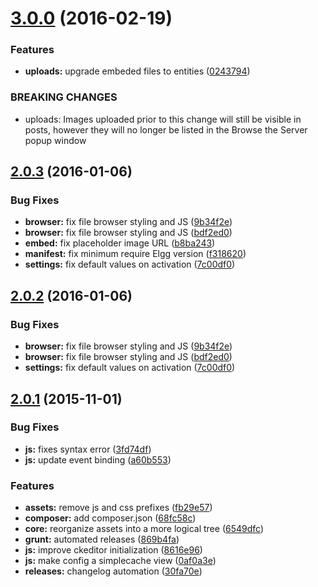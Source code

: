 <a name="3.0.0"></a>
# [3.0.0](https://github.com/hypeJunction/Elgg-ckeditor_addons/compare/2.0.3...v3.0.0) (2016-02-19)


### Features

* **uploads:** upgrade embeded files to entities ([0243794](https://github.com/hypeJunction/Elgg-ckeditor_addons/commit/0243794))


### BREAKING CHANGES

* uploads: Images uploaded prior to this change will still be visible in posts, however
they will no longer be listed in the Browse the Server popup window



<a name="2.0.3"></a>
## [2.0.3](https://github.com/hypeJunction/Elgg-ckeditor_addons/compare/2.0.1...v2.0.3) (2016-01-06)


### Bug Fixes

* **browser:** fix file browser styling and JS ([9b34f2e](https://github.com/hypeJunction/Elgg-ckeditor_addons/commit/9b34f2e))
* **browser:** fix file browser styling and JS ([bdf2ed0](https://github.com/hypeJunction/Elgg-ckeditor_addons/commit/bdf2ed0))
* **embed:** fix placeholder image URL ([b8ba243](https://github.com/hypeJunction/Elgg-ckeditor_addons/commit/b8ba243))
* **manifest:** fix minimum require Elgg version ([f318620](https://github.com/hypeJunction/Elgg-ckeditor_addons/commit/f318620))
* **settings:** fix default values on activation ([7c00df0](https://github.com/hypeJunction/Elgg-ckeditor_addons/commit/7c00df0))



<a name="2.0.2"></a>
## [2.0.2](https://github.com/hypeJunction/Elgg-ckeditor_addons/compare/2.0.1...v2.0.2) (2016-01-06)


### Bug Fixes

* **browser:** fix file browser styling and JS ([9b34f2e](https://github.com/hypeJunction/Elgg-ckeditor_addons/commit/9b34f2e))
* **browser:** fix file browser styling and JS ([bdf2ed0](https://github.com/hypeJunction/Elgg-ckeditor_addons/commit/bdf2ed0))
* **settings:** fix default values on activation ([7c00df0](https://github.com/hypeJunction/Elgg-ckeditor_addons/commit/7c00df0))



<a name="2.0.1"></a>
## [2.0.1](https://github.com/hypeJunction/Elgg-ckeditor_addons/compare/1.0.1...v2.0.1) (2015-11-01)


### Bug Fixes

* **js:** fixes syntax error ([3fd74df](https://github.com/hypeJunction/Elgg-ckeditor_addons/commit/3fd74df))
* **js:** update event binding ([a60b553](https://github.com/hypeJunction/Elgg-ckeditor_addons/commit/a60b553))

### Features

* **assets:** remove js and css prefixes ([fb29e57](https://github.com/hypeJunction/Elgg-ckeditor_addons/commit/fb29e57))
* **composer:** add composer.json ([68fc58c](https://github.com/hypeJunction/Elgg-ckeditor_addons/commit/68fc58c))
* **core:** reorganize assets into a more logical tree ([6549dfc](https://github.com/hypeJunction/Elgg-ckeditor_addons/commit/6549dfc))
* **grunt:** automated releases ([869b4fa](https://github.com/hypeJunction/Elgg-ckeditor_addons/commit/869b4fa))
* **js:** improve ckeditor initialization ([8616e96](https://github.com/hypeJunction/Elgg-ckeditor_addons/commit/8616e96))
* **js:** make config a simplecache view ([0af0a3e](https://github.com/hypeJunction/Elgg-ckeditor_addons/commit/0af0a3e))
* **releases:** changelog automation ([30fa70e](https://github.com/hypeJunction/Elgg-ckeditor_addons/commit/30fa70e))







